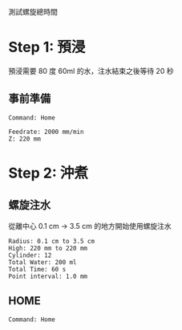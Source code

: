 
測試螺旋總時間

# Step 1: 預浸

預浸需要 80 度 60ml 的水，注水結束之後等待 20 秒

## 事前準備

``` operations
Command: Home
```

``` move
Feedrate: 2000 mm/min
Z: 220 mm
```

# Step 2: 沖煮

## 螺旋注水

從離中心 0.1 cm -> 3.5 cm 的地方開始使用螺旋注水

``` spiral_total_water
Radius: 0.1 cm to 3.5 cm
High: 220 mm to 220 mm
Cylinder: 12
Total Water: 200 ml
Total Time: 60 s
Point interval: 1.0 mm
```

## HOME

``` operations
Command: Home
```
